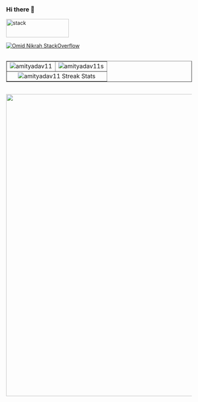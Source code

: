 ### Hi there 👋

<!--
**amityadav11/amityadav11** is a ✨ _special_ ✨ repository because its `README.md` (this file) appears on your GitHub profile.

Here are some ideas to get you started:

- 🔭 I’m currently working on ...
- 🌱 I’m currently learning ...
- 👯 I’m looking to collaborate on ...
- 🤔 I’m looking for help with ...
- 💬 Ask me about ...
- 📫 How to reach me: ...
- 😄 Pronouns: ...
- ⚡ Fun fact: ...
-->
<img src="https://stackoverflow.design/assets/img/logos/so/logo-meta.svg" alt="stack" width="170"  height="50">

[![Omid Nikrah StackOverflow](https://github-readme-stackoverflow.vercel.app/?userID=7280605)](https://stackoverflow.com/users/7280605/omid-nikrah)


<img src="https://camo.githubusercontent.com/82291b0fe831bfc6781e07fc5090cbd0a8b912bb8b8d4fec0696c881834f81ac/68747470733a2f2f70726f626f742e6d656469612f394575424971676170492e676966" width="800"  height="3">
</div><br>



<table border="1">
  <tr>
    <td valign="top"> <img src="https://github-readme-stats.vercel.app/api?username=amityadav11&count_private=true&show_icons=true&icon_color=FFA500&title_color=f4791f&bg_color=0,03071e,0F2027,03071e&text_color=abcdef&border_radius=10" alt ="amityadav11"/></td> </a>
    <td valign="top"> <img src="https://github-readme-stats.vercel.app/api/top-langs/?username=amityadav11&layout=compact&langs_count=10" alt ="amityadav11s"/></td>
    </a>
  </tr>
   <tr>
    <td colspan="2" align="center"> <img src="http://github-readme-streak-stats.herokuapp.com?user=amityadav11&hide_border=true&background=f6f8fa&stroke=001427&ring=e36414&fire=e36414&currStreakNum=03045e&sideNums=03045e&currStreakLabel=03045e&sideLabels=240046&dates=fb5607&date_format=j%20M%5B%20Y%5D" alt ="amityadav11 Streak Stats"/> </a>  </td> 
    
  </tr>
</table>
<br>

<img src="https://d3frb2mbny706b.cloudfront.net/amityadav11" width="820">

